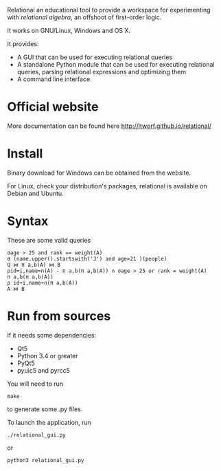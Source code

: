 Relational an educational tool to provide a workspace for experimenting with *relational* *algebra*, an offshoot of first-order logic.

It works on GNU/Linux, Windows and OS X.

It provides:
 * A GUI that can be used for executing relational queries
 * A standalone Python module that can be used for executing relational queries, parsing relational expressions and optimizing them
 * A command line interface


Official website
================

More documentation can be found here http://ltworf.github.io/relational/


Install
=======

Binary download for Windows can be obtained from the website.

For Linux, check your distribution's packages, relational is available on Debian and Ubuntu.


Syntax
======
These are some valid queries

```
σage > 25 and rank == weight(A)
σ (name.upper().startswith('J') and age>21 )(people)
Q ⋈ π a,b(A) ⋈ B
ρid➡i,name➡n(A) - π a,b(π a,b(A)) ∩ σage > 25 or rank = weight(A)
π a,b(π a,b(A))
ρ id➡i,name➡n(π a,b(A))
A ⋈ B
```


Run from sources
================
If it needs some dependencies:
 * Qt5
 * Python 3.4 or greater
 * PyQt5
 * pyuic5 and pyrcc5

You will need to run
```
make
```
to generate some .py files.

To launch the application, run

```
./relational_gui.py
```

or

```
python3 relational_gui.py
```
